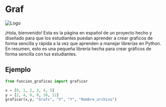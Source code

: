 
# Graf

![Logo](https://i.ibb.co/nw760d6/Nombre-archivo.png)


¡Hola, bienvenido! Esta es la página en español de un proyecto hecho y diseñado para que los estudiantes puedan aprender a crear graficos de forma sencilla y rápida a la vez que aprenden a manejar librerías en Python. En resumen, esto es una pequeña librería hecha para crear gráficos de forma sencilla con tus estudiantes.

## Ejemplo

```python
from funcion_graficas import graficar

x = [0, 1, 2, 3, 4, 5]
y = [2, 4, 6, 8, 10, 12]
graficar(x,y, "Grafs", "X", "Y", "Nombre_archivo")
```

